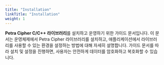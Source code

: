 ```yaml
---
title: "Installation"
linkTitle: "Installation"
weight: 1
---
```


**Petra Cipher C/C++ 라이브러리**를 설치하고 운영하기 위한 가이드 문서입니다. 이 문서는 운영체제에서 Petra Cipher 라이브러리를 설치하고, 애플리케이션에서 라이브러리를 사용할 수 있는 환경을 설정하는 방법에 대해 자세히 설명합니다. 가이드 문서를 따라 설치 및 설정을 진행하면, 사용자는 안전하게 데이터를 암호화하고 복호화할 수 있습니다.